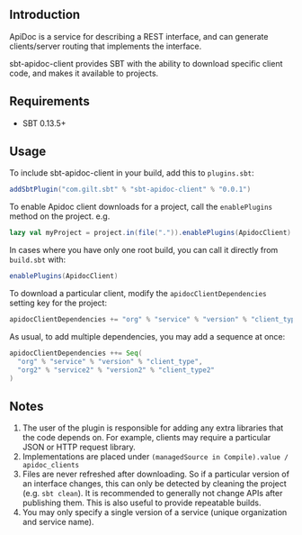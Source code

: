 Introduction
------------

ApiDoc is a service for describing a REST interface, and can generate
clients/server routing that implements the interface. 

sbt-apidoc-client provides SBT with the ability to download specific client
code, and makes it available to projects.

Requirements
------------
- SBT 0.13.5+

Usage
-----

To include sbt-apidoc-client in your build, add this to `plugins.sbt`:

```scala
addSbtPlugin("com.gilt.sbt" % "sbt-apidoc-client" % "0.0.1")
```

To enable Apidoc client downloads for a project, call the `enablePlugins` method on the project. e.g.

```scala
lazy val myProject = project.in(file(".")).enablePlugins(ApidocClient)
```

In cases where you have only one root build, you can call it directly from `build.sbt` with:

```scala
enablePlugins(ApidocClient)
```

To download a particular client, modify the `apidocClientDependencies` setting key for the project:

```scala
apidocClientDependencies += "org" % "service" % "version" % "client_type"
```

As usual, to add multiple dependencies, you may add a sequence at once:

```scala
apidocClientDependencies ++= Seq(
  "org" % "service" % "version" % "client_type",
  "org2" % "service2" % "version2" % "client_type2"
)
```

Notes
-----
1. The user of the plugin is responsible for adding any extra libraries that the code depends on. For example, clients may require a particular JSON or HTTP request library.
2. Implementations are placed under `(managedSource in Compile).value / apidoc_clients`
3. Files are never refreshed after downloading. So if a particular version of an interface changes, this can only be detected by cleaning the project (e.g. `sbt clean`). It is recommended to generally not change APIs after publishing them. This is also useful to provide repeatable builds.
4. You may only specify a single version of a service (unique organization and service name).
